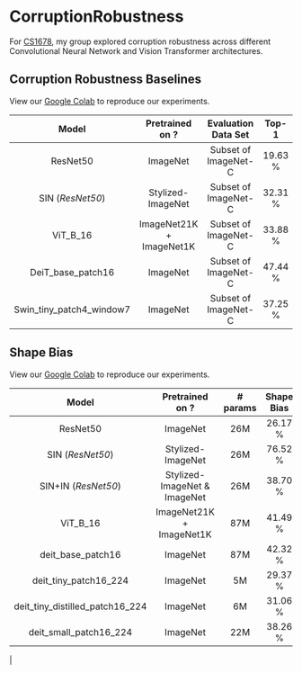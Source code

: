 # CorruptionRobustness
For [CS1678](https://people.cs.pitt.edu/~kovashka/cs1678_sp21/), my group explored corruption robustness across different Convolutional Neural Network and Vision Transformer architectures. 

## Corruption Robustness Baselines

View our [Google Colab]() to reproduce our experiments.

| Model | Pretrained on ? | Evaluation Data Set | Top-1 | 
| :---: | :-----------------: | :-----------------: | :---: |
| ResNet50 | ImageNet | Subset of ImageNet-C | 19.63 % |
| SIN (_ResNet50_) | Stylized-ImageNet | Subset of ImageNet-C | 32.31 % |
| ViT_B_16 | ImageNet21K + ImageNet1K | Subset of ImageNet-C | 33.88 % |
| DeiT_base_patch16 | ImageNet | Subset of ImageNet-C | 47.44 % |
| Swin_tiny_patch4_window7 | ImageNet | Subset of ImageNet-C | 37.25 % |

## Shape Bias

View our [Google Colab](https://colab.research.google.com/drive/1gu8XQjtA4lLEF69bT226_eO_67_nIGTu?usp=sharing) to reproduce our experiments. 

| Model | Pretrained on ? | # params | Shape Bias |
|:---:  | :---: | :---: | :----: |
| ResNet50 | ImageNet | 26M | 26.17 % |
| SIN (_ResNet50_) | Stylized-ImageNet | 26M | 76.52 % |
| SIN+IN (_ResNet50_) | Stylized-ImageNet & ImageNet | 26M | 38.70 % |
| ViT_B_16 | ImageNet21K + ImageNet1K | 87M | 41.49 % |
| deit_base_patch16 | ImageNet | 87M | 42.32 % |
| deit_tiny_patch16_224 | ImageNet | 5M | 29.37 % |
| deit_tiny_distilled_patch16_224 | ImageNet | 6M | 31.06 % |
| deit_small_patch16_224| ImageNet | 22M | 38.26 % |
|

